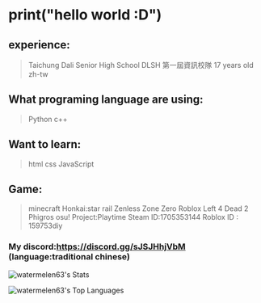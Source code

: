 # print("hello world :D")

## experience:
> Taichung Dali Senior High School
> DLSH 第一屆資訊校隊
> 17 years old
> zh-tw
## What programing language are using:
> Python
> c++

## Want to learn:
> html
> css
> JavaScript

## Game:
> minecraft
> Honkai:star rail
> Zenless Zone Zero
> Roblox
> Left 4 Dead 2
> Phigros
> osu!
> Project:Playtime
> Steam ID:1705353144
> Roblox ID : 159753diy
### My discord:https://discord.gg/sJSJHhjVbM (language:traditional chinese)
![watermelen63's Stats](https://github-readme-stats.vercel.app/api?username=watermelen63&theme=vue-dark&show_icons=true&hide_border=true&count_private=true)

![watermelen63's Top Languages](https://github-readme-stats.vercel.app/api/top-langs/?username=watermelen63&theme=vue-dark&show_icons=true&hide_border=true&layout=compact)
